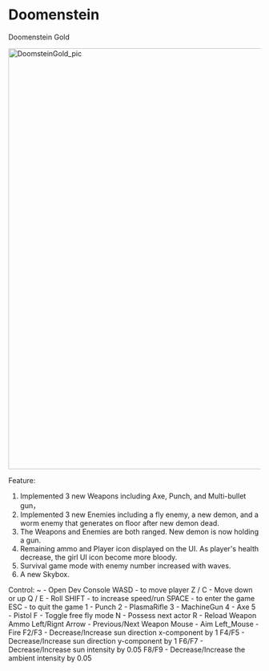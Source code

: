 # Doomenstein

Doomenstein Gold

<img width="1639" height="839" alt="DoomsteinGold_pic" src="https://github.com/user-attachments/assets/eb7ae435-9627-4743-91fe-b0438e7e0809" />

Feature:
1. Implemented 3 new Weapons including Axe, Punch,  and Multi-bullet gun，
2. Implemented 3 new Enemies including a fly enemy, a new demon, and a worm enemy that generates on floor after new demon dead. 
3. The Weapons and Enemies are both ranged. New demon is now holding a gun.
4. Remaining ammo and Player icon displayed on the UI. As player's health decrease, the girl UI icon become more bloody. 
5. Survival game mode with enemy number increased with waves. 
6. A new Skybox.

Control:
~ - Open Dev Console
WASD - to move player
Z / C - Move down or up
Q / E - Roll
SHIFT - to increase speed/run
SPACE - to enter the game
ESC - to quit the game
1 - Punch
2 - PlasmaRifle
3 - MachineGun
4 - Axe
5 - Pistol
F - Toggle free fly mode
N - Possess next actor
R - Reload Weapon Ammo
Left/Rignt Arrow - Previous/Next Weapon
Mouse - Aim
Left_Mouse - Fire
F2/F3 - Decrease/Increase sun direction x-component by 1
F4/F5 - Decrease/Increase sun direction y-component by 1
F6/F7 - Decrease/Increase sun intensity by 0.05
F8/F9 - Decrease/Increase the ambient intensity by 0.05
